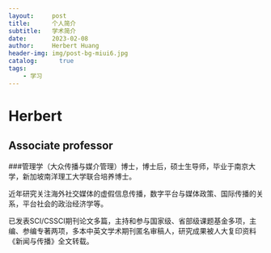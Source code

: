 ```yaml
---
layout:     post
title:      个人简介
subtitle:   学术简介
date:       2023-02-08
author:     Herbert Huang
header-img: img/post-bg-miui6.jpg
catalog: 	  true
tags:
    - 学习
---
```

# Herbert
## Associate professor
###管理学（大众传播与媒介管理）博士，博士后，硕士生导师，毕业于南京大学，新加坡南洋理工大学联合培养博士。

近年研究关注海外社交媒体的虚假信息传播，数字平台与媒体政策、国际传播的关系，平台社会的政治经济学等。

已发表SCI/CSSCI期刊论文多篇，主持和参与国家级、省部级课题基金多项，主编、参编专著两项，多本中英文学术期刊匿名审稿人，研究成果被人大复印资料《新闻与传播》全文转载。
